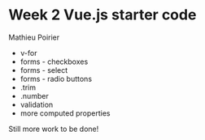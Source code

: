 # Week 2 Vue.js starter code  

Mathieu Poirier

* v-for 
* forms - checkboxes
* forms - select 
* forms - radio buttons
* .trim
* .number
* validation
* more computed properties

Still more work to be done!